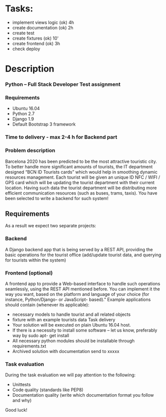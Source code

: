 Tasks:
======
- implement views logic (ok) 4h
- create documentation (ok) 2h
- create test
- create fixtures  (ok) 10'
- create frontend (ok) 3h
- check deploy 

Description
=====
### Python – Full Stack Developer Test assignment
### Requirements
- Ubuntu 16.04
- Python 2.7
- Django 1.9
- Default Bootstrap 3 framework

### Time to delivery - max 2-4 h for Backend part

### Problem description

Barcelona 2020 has been predicted to be the most attractive touristic city. To better handle
more significant amounts of tourists, the IT department designed “BCN ID Tourists cards” which
would help in smoothing dynamic resources management. Each tourist will be given an unique
ID NFC / WIFI / GPS card which will be updating the tourist department with their current
location. Having such data the tourist department will be distributing more efficient
communication resources (such as buses, trams, taxis). You have been selected to write a
backend for such system!

## Requirements

As a result we expect two separate projects:

### Backend

A Django backend app that is being served by a REST API, providing the basic operations for
the tourist office (add/update tourist data, and querying for tourists within the system)

### Frontend (optional)

A frontend app to provide a Web-based interface to handle such operations seamlessly, using
the REST API mentioned before. You can implement it the way you want, based on the platform
and language of your choice (for instance, Python/Django- or JavaScript- based)."
Example applications should contain (whenever its applicable):

- necessary models to handle tourist and all related objects
- fixture with an example tourists data
Task delivery
- Your solution will be executed on plain Ubuntu 16.04 host.
- If there is a necessity to install some software – let us know, preferably way by sudo apt- get
install
- All necessary python modules should be installable through requirements.txt
- Archived solution with documentation send to xxxxx

### Task evaluation
During the task evaluation we will pay attention to the following:
- Unittests
- Code quality (standards like PEP8)
- Documentation quality (write which documentation format you follow and why)

Good luck!